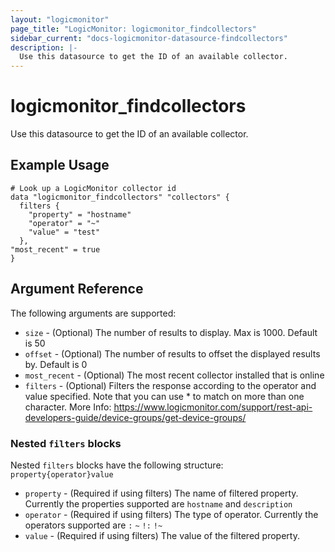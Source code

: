 ```yaml
---
layout: "logicmonitor"
page_title: "LogicMonitor: logicmonitor_findcollectors"
sidebar_current: "docs-logicmonitor-datasource-findcollectors"
description: |-
  Use this datasource to get the ID of an available collector.
---
```


# logicmonitor_findcollectors

Use this datasource to get the ID of an available collector.

## Example Usage

```hcl
# Look up a LogicMonitor collector id
data "logicmonitor_findcollectors" "collectors" {
  filters {
    "property" = "hostname"
    "operator" = "~"
    "value" = "test"
  },
"most_recent" = true
}
```

## Argument Reference

The following arguments are supported:

* `size` - (Optional) The number of results to display. Max is 1000. Default is 50
* `offset` - (Optional) The number of results to offset the displayed results by. Default is 0
* `most_recent` - (Optional) The most recent collector installed that is online
* `filters` - (Optional) Filters the response according to the operator and value specified. Note that you can use * to match on more than one character. More Info: https://www.logicmonitor.com/support/rest-api-developers-guide/device-groups/get-device-groups/

### Nested `filters` blocks

Nested `filters` blocks have the following structure: `property{operator}value`
* `property` - (Required if using filters) The name of filtered property. Currently the properties supported are `hostname` and `description`
* `operator` - (Required if using filters) The type of operator. Currently the operators supported are `:` `~` `!:` `!~`
* `value` - (Required if using filters) The value of the filtered property.
